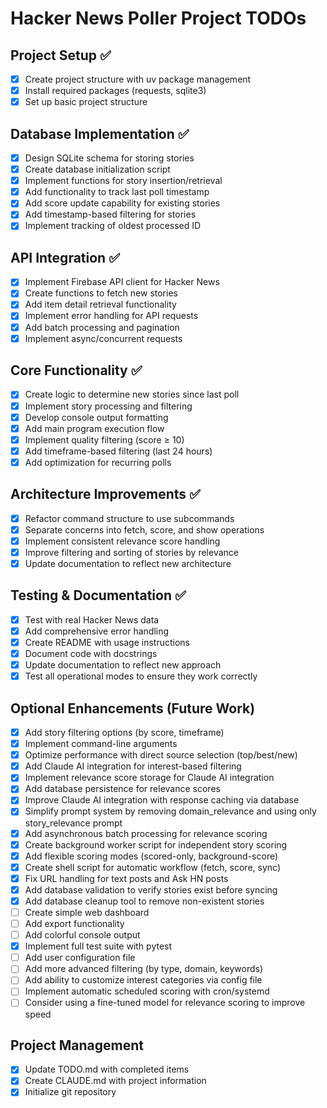 # Hacker News Poller Project TODOs

## Project Setup ✅
- [x] Create project structure with uv package management
- [x] Install required packages (requests, sqlite3)
- [x] Set up basic project structure

## Database Implementation ✅
- [x] Design SQLite schema for storing stories
- [x] Create database initialization script
- [x] Implement functions for story insertion/retrieval
- [x] Add functionality to track last poll timestamp
- [x] Add score update capability for existing stories
- [x] Add timestamp-based filtering for stories
- [x] Implement tracking of oldest processed ID

## API Integration ✅
- [x] Implement Firebase API client for Hacker News
- [x] Create functions to fetch new stories
- [x] Add item detail retrieval functionality
- [x] Implement error handling for API requests
- [x] Add batch processing and pagination
- [x] Implement async/concurrent requests

## Core Functionality ✅
- [x] Create logic to determine new stories since last poll
- [x] Implement story processing and filtering
- [x] Develop console output formatting
- [x] Add main program execution flow
- [x] Implement quality filtering (score ≥ 10)
- [x] Add timeframe-based filtering (last 24 hours)
- [x] Add optimization for recurring polls

## Architecture Improvements ✅
- [x] Refactor command structure to use subcommands
- [x] Separate concerns into fetch, score, and show operations
- [x] Implement consistent relevance score handling
- [x] Improve filtering and sorting of stories by relevance
- [x] Update documentation to reflect new architecture

## Testing & Documentation ✅
- [x] Test with real Hacker News data
- [x] Add comprehensive error handling
- [x] Create README with usage instructions
- [x] Document code with docstrings
- [x] Update documentation to reflect new approach
- [x] Test all operational modes to ensure they work correctly

## Optional Enhancements (Future Work)
- [x] Add story filtering options (by score, timeframe)
- [x] Implement command-line arguments
- [x] Optimize performance with direct source selection (top/best/new)
- [x] Add Claude AI integration for interest-based filtering
- [x] Implement relevance score storage for Claude AI integration
- [x] Add database persistence for relevance scores
- [x] Improve Claude AI integration with response caching via database
- [x] Simplify prompt system by removing domain_relevance and using only story_relevance prompt
- [x] Add asynchronous batch processing for relevance scoring
- [x] Create background worker script for independent story scoring
- [x] Add flexible scoring modes (scored-only, background-score)
- [x] Create shell script for automatic workflow (fetch, score, sync)
- [x] Fix URL handling for text posts and Ask HN posts
- [x] Add database validation to verify stories exist before syncing
- [x] Add database cleanup tool to remove non-existent stories
- [ ] Create simple web dashboard
- [ ] Add export functionality
- [ ] Add colorful console output
- [x] Implement full test suite with pytest
- [ ] Add user configuration file
- [ ] Add more advanced filtering (by type, domain, keywords)
- [ ] Add ability to customize interest categories via config file
- [ ] Implement automatic scheduled scoring with cron/systemd
- [ ] Consider using a fine-tuned model for relevance scoring to improve speed

## Project Management
- [x] Update TODO.md with completed items
- [x] Create CLAUDE.md with project information
- [x] Initialize git repository